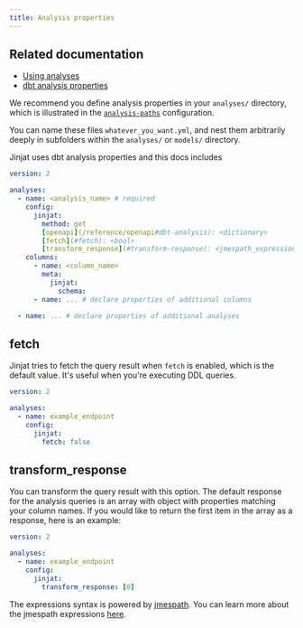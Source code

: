 ```yaml
---
title: Analysis properties
---
```


## Related documentation
- [Using analyses](https://docs.getdbt.com/docs/build/analyses)
- [dbt analysis properties](https://docs.getdbt.com/reference/analysis-properties)

We recommend you define analysis properties in your `analyses/` directory, which is illustrated in the [`analysis-paths`](analysis-paths) configuration.

You can name these files `whatever_you_want.yml`, and nest them arbitrarily deeply in subfolders within the `analyses/` or `models/` directory.

Jinjat uses dbt analysis properties and this docs includes  

<File name='analyses/<filename>.yml'>

```yml
version: 2

analyses:
  - name: <analysis_name> # required
    config:
      jinjat:
        method: get
        [openapi](/reference/openapi#dbt-analysis): <dictionary>
        [fetch](#fetch): <bool>
        [transform_response](#transform-response): <jmespath_expression>
    columns:
      - name: <column_name>
        meta:
          jinjat:
            schema:
      - name: ... # declare properties of additional columns

  - name: ... # declare properties of additional analyses

```

</File>

## fetch

Jinjat tries to fetch the query result when `fetch` is enabled, which is the default value. It's useful when you're executing DDL queries.

```yml
version: 2

analyses:
  - name: example_endpoint
    config:
      jinjat:
        fetch: false
```


## transform_response

You can transform the query result with this option. The default response for the analysis queries is an array with object with properties matching your column names. If you would like to return the first item in the array as a response, here is an example:

```yml
version: 2

analyses:
  - name: example_endpoint
    config:
      jinjat:
        transform_response: [0]
```

The expressions syntax is powered by [jmespath](https://jmespath.org). You can learn more about the jmespath expressions [here](https://jmespath.org/tutorial.html).